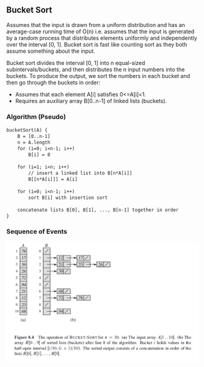 ## Bucket Sort

Assumes that the input is drawn from a uniform distribution and has an average-case running time of O(n) i.e. assumes that the input is generated by a random process that distributes elements uniformly and independently over the interval [0, 1]. Bucket sort is fast like counting sort as they both assume something about the input.

Bucket sort divides the interval [0, 1] into n equal-sized subintervals/buckets, and then distributes the n input numbers into the buckets. To produce the output, we sort the numbers in each bucket and then go through the buckets in order:

- Assumes that each element A[i] satisfies 0<=A[i]<1.
- Requires an auxiliary array B[0..n-1] of linked lists (buckets).

### Algorithm (Pseudo)

```
bucketSort(A) {
    B = [0..n-1]
    n = A.length
    for (i=0; i<n-1; i++)
        B[i] = 0

    for (i=1; i<n; i++)
        // insert a linked list into B[n*A[i]]
        B[[n*A[i]]] = A[i]

    for (i=0; i<n-1; i++)
        sort B[i] with insertion sort

    concatenate lists B[0], B[1], ..., B[n-1] together in order
}
```

### Sequence of Events

<img src="../../../images/bucket-sort.PNG">
